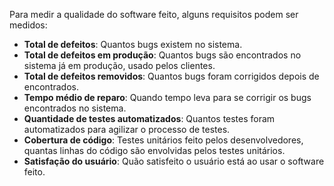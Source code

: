 Para medir a qualidade do software feito, alguns requisitos podem ser medidos:

* **Total de defeitos**: Quantos bugs existem no sistema.
* **Total de defeitos em produção**: Quantos bugs são encontrados no sistema já em produção, usado pelos clientes.
* **Total de defeitos removidos**: Quantos bugs foram corrigidos depois de encontrados.
* **Tempo médio de reparo**: Quando tempo leva para se corrigir os bugs encontrados no sistema.
* **Quantidade de testes automatizados**: Quantos testes foram automatizados para agilizar o processo de testes.
* **Cobertura de código**: Testes unitários feito pelos desenvolvedores, quantas linhas do código são envolvidas pelos testes unitários.
* **Satisfação do usuário**: Quão satisfeito o usuário está ao usar o software feito.